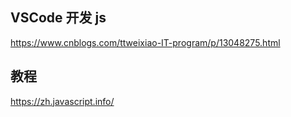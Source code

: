 





## VSCode 开发 js

https://www.cnblogs.com/ttweixiao-IT-program/p/13048275.html



## 教程

https://zh.javascript.info/